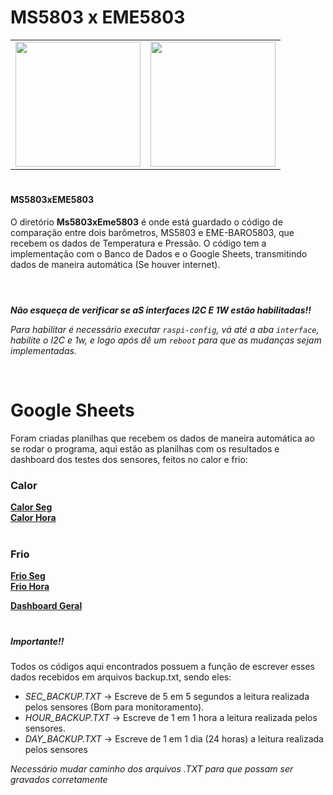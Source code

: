 # MS5803 x EME5803
<table>
 <tr>
  <td>   
    <img src="https://encrypted-tbn0.gstatic.com/images?q=tbn:ANd9GcTEAnJ29exhYAwGashW_eJUodFbDI3EbSVMww&s" width=200px height=200px display=inline-block>
    <br>
  </td>
  <td>
   <img src="https://camo.githubusercontent.com/f8d3d0ae49ce490eb587555cd9b9a571f3e5d6930458a233c5a360238d71d0df/68747470733a2f2f7777772e6167736f6c76652e636f6d2e62722f696d6770726f6475746f732f696d6167656e732f313134315f312e6a7067"  width=200px height=200px display=inline-block>
   <br>
  </td>
 </tr>
</table>
<h1></h1>

<b><h4>MS5803xEME5803</h4></b>
O diretório <b>Ms5803xEme5803</b> é onde está guardado o código de comparação entre dois barômetros, MS5803 e EME-BARO5803, que recebem os dados de Temperatura e Pressão.
O código tem a implementação com o Banco de Dados e o Google Sheets, transmitindo dados de maneira automática (Se houver internet).


<h1></h1>

<br>
<b><i>Não esqueça de verificar se aS interfaces I2C E 1W estão habilitadas!!</i></b>
<br>
<p><i>Para habilitar é necessário executar <code>raspi-config</code>, vá até a aba <code>interface</code>, habilite o I2C e 1w, e logo após dê um <code>reboot</code> para que as mudanças sejam implementadas. </i></p>
<br>

<h1>Google Sheets</h1>
<p>Foram criadas planilhas que recebem os dados de maneira automática ao se rodar o programa, aqui estão as planilhas com os resultados e dashboard dos testes dos sensores, feitos no calor e frio: </p>
<h3>Calor</h3>

<b><a href="https://docs.google.com/spreadsheets/d/1SGZZpKz5pi_VbSsaPf0dKUduC9N0vpDbYeVuPAUkeIw/edit?usp=sharing">Calor Seg</a></b> <br>
<b><a href="https://docs.google.com/spreadsheets/d/1nqEOixUd2SMpFiVatX9GmUTpkB-PukzNLfJfHUw6iV4/edit?usp=sharing">Calor Hora</a></b> <br> <br>

<h3>Frio</h3>
<b><a href="https://docs.google.com/spreadsheets/d/1s3CgjeUak83TciMwGSUQeP0BmFuSU1OcaexfAT6kvXM/edit?usp=sharing">Frio Seg</a></b> <br>
<b><a href="https://docs.google.com/spreadsheets/d/1Qut2fdeLmvm7cQzyWFdjrIVySn3M2wW1uk92Gv363WI/edit?usp=sharing">Frio Hora</a></b> <br>

<b><a href="https://docs.google.com/spreadsheets/d/14NaB-5sfpUzhf_lPtIyPwqeEIV_ZjIsppzxG3wfSMm8/edit?usp=sharing">Dashboard Geral</a></b> <br>



<h1></h1>
<h5>Importante!!</h5> 

Todos os códigos aqui encontrados possuem a função de escrever esses dados recebidos em arquivos backup.txt, sendo eles:
- *SEC_BACKUP.TXT* -> Escreve de 5 em 5 segundos a leitura realizada pelos sensores (Bom para monitoramento).
- *HOUR_BACKUP.TXT* -> Escreve de 1 em 1 hora a leitura realizada pelos sensores.
- *DAY_BACKUP.TXT* -> Escreve de 1 em 1 dia (24 horas) a leitura realizada pelos sensores
 
*Necessário mudar caminho dos arquivos .TXT para que possam ser gravados corretamente*
<h1></h1>

